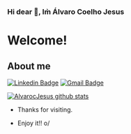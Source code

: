 ### Hi dear 👋, Im̀ Álvaro Coelho Jesus

<!--
**AlvarocJesus/AlvarocJesus** is a ✨ _special_ ✨ repository because its `README.md` (this file) appears on your GitHub profile.-->

# Welcome!
 

<!--… Insira suas descrições aqui!-->
 
 
## About me 
<!--[![Github Badge](https://img.shields.io/badge/-Github-000?style=flat-square&logo=Github&logoColor=white&link=https://github.com/AlvarocJesus)](https://github.com/AlvarocJesus)-->
[![Linkedin Badge](https://img.shields.io/badge/-LinkedIn-blue?style=flat-square&logo=Linkedin&logoColor=white&link=https://br.linkedin.com/in/alvarocoelhojesus)](https://br.linkedin.com/in/alvarocoelhojesus)
[![Gmail Badge](https://img.shields.io/badge/-Gmail-c14438?style=flat-square&logo=Gmail&logoColor=white&link=mailto:alvarocjesus@gmail.com)](mailto:alvarocjesus@gmail.com)


[![AlvarocJesus github stats](https://github-readme-stats.vercel.app/api?username=AlvarocJesus&show_icons=true&theme=dark)](https://github.com/anuraghazra/github-readme-stats)

 
- Thanks for visiting. 
 
- Enjoy it!! o/
